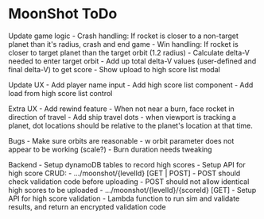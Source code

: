 MoonShot ToDo
=============
Update game logic
    - Crash handling:  If rocket is closer to a non-target planet than it's radius, crash and end game
    - Win handling:  If rocket is closer to target planet than the target orbit (1.2 radius)
        - Calculate delta-V needed to enter target orbit
        - Add up total delta-V values (user-defined and final delta-V) to get score
        - Show upload to high score list modal

Update UX
    - Add player name input
    - Add high score list component
    - Add load from high score list control

Extra UX
    - Add rewind feature
    - When not near a burn, face rocket in direction of travel
    - Add ship travel dots
        - when viewport is tracking a planet, dot locations should be relative to the planet's location at that time.

Bugs
    - Make sure orbits are reasonable
    - w orbit parameter does not appear to be working (scale?)
    - Burn duration needs tweaking

Backend
    - Setup dynamoDB tables to record high scores
    - Setup API for high score CRUD:
        - .../moonshot/{levelId} [GET | POST]
            - POST should check validation code before uploading
            - POST should not allow identical high scores to be uploaded
        - .../moonshot/{levelId}/{scoreId} [GET]
    - Setup API for high score validation
        - Lambda function to run sim and validate results, and return an encrypted validation code
